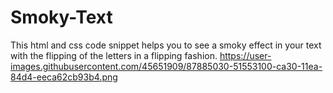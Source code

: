 # Smoky-Text
This html and css code snippet helps you to see a smoky effect in your text with the flipping of the letters in a flipping fashion.
https://user-images.githubusercontent.com/45651909/87885030-51553100-ca30-11ea-84d4-eeca62cb93b4.png
